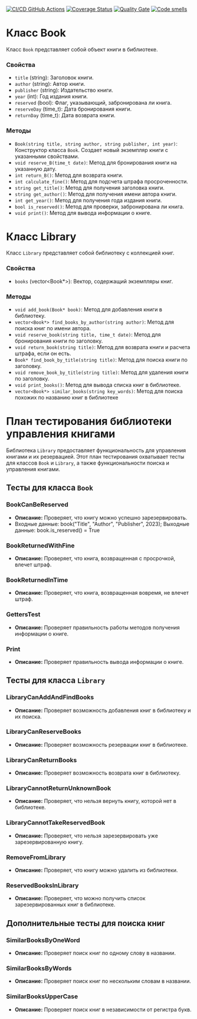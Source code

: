 [![CI/CD GitHub Actions](https://github.com/ehotez/gtest2/actions/workflows/test-action.yml/badge.svg)](https://github.com/ehotez/gtest2/actions/workflows/test-action.yml)
[![Coverage Status](https://coveralls.io/repos/ehotez/gtest2/badge.svg?branch=main)](https://coveralls.io/github/ehotez/gtest2?branch=main)
[![Quality Gate](https://sonarcloud.io/api/project_badges/measure?project=ehotez_gtest2&metric=alert_status)](https://sonarcloud.io/dashboard?id=ehotez_gtest2)
[![Code smells](https://sonarcloud.io/api/project_badges/measure?project=ehotez_gtest2&metric=code_smells)](https://sonarcloud.io/dashboard?id=ehotez_gtest2)

# Класс Book

Класс `Book` представляет собой объект книги в библиотеке.

### Свойства

- `title` (string): Заголовок книги.
- `author` (string): Автор книги.
- `publisher` (string): Издательство книги.
- `year` (int): Год издания книги.
- `reserved` (bool): Флаг, указывающий, забронирована ли книга.
- `reserveDay` (time_t): Дата бронирования книги.
- `returnDay` (time_t): Дата возврата книги.

### Методы

- `Book(string title, string author, string publisher, int year)`: Конструктор класса `Book`. Создает новый экземпляр книги с указанными свойствами.
- `void reserve_B(time_t date)`: Метод для бронирования книги на указанную дату.
- `int return_B()`: Метод для возврата книги.
- `int calculate_fine()`: Метод для подсчета штрафа просроченности.
- `string get_title()`: Метод для получения заголовка книги.
- `string get_author()`: Метод для получения имени автора книги.
- `int get_year()`: Метод для получения года издания книги.
- `bool is_reserved()`: Метод для проверки, забронирована ли книга.
- `void print()`: Метод для вывода информации о книге.

# Класс Library

Класс `Library` представляет собой библиотеку с коллекцией книг.

### Свойства

- `books` (vector<Book*>): Вектор, содержащий экземпляры книг.

### Методы

- `void add_book(Book* book)`: Метод для добавления книги в библиотеку.
- `vector<Book*> find_books_by_author(string author)`: Метод для поиска книг по имени автора.
- `void reserve_book(string title, time_t date)`: Метод для бронирования книги по заголовку.
- `void return_book(string title)`: Метод для возврата книги и расчета штрафа, если он есть.
- `Book* find_book_by_title(string title)`: Метод для поиска книги по заголовку.
- `void remove_book_by_title(string title)`: Метод для удаления книги по заголовку.
- `void print_books()`: Метод для вывода списка книг в библиотеке.
- `vector<Book*> similar_books(string key_words)`: Метод для поиска похожих по названию книг в библиотеке

# План тестирования библиотеки управления книгами

Библиотека `Library` предоставляет функциональность для управления книгами и их резервацией. Этот план тестирования охватывает тесты для классов `Book` и `Library`, а также функциональности поиска и управления книгами.

## Тесты для класса `Book`

### BookCanBeReserved

- **Описание:** Проверяет, что книгу можно успешно зарезервировать.
- Входные данные: book("Title", "Author", "Publisher", 2023);
Выходные данные: book.is_reserved() = True

### BookReturnedWithFine

- **Описание:** Проверяет, что книга, возвращенная с просрочкой, влечет штраф.

### BookReturnedInTime

- **Описание:** Проверяет, что книга, возвращенная вовремя, не влечет штраф.

### GettersTest

- **Описание:** Проверяет правильность работы методов получения информации о книге.

### Print

- **Описание:** Проверяет правильность вывода информации о книге.

## Тесты для класса `Library`

### LibraryCanAddAndFindBooks

- **Описание:** Проверяет возможность добавления книг в библиотеку и их поиска.

### LibraryCanReserveBooks

- **Описание:** Проверяет возможность резервации книг в библиотеке.

### LibraryCanReturnBooks

- **Описание:** Проверяет возможность возврата книг в библиотеку.

### LibraryCannotReturnUnknownBook

- **Описание:** Проверяет, что нельзя вернуть книгу, которой нет в библиотеке.

### LibraryCannotTakeReservedBook

- **Описание:** Проверяет, что нельзя зарезервировать уже зарезервированную книгу.

### RemoveFromLibrary

- **Описание:** Проверяет, что книгу можно удалить из библиотеки.

### ReservedBooksInLibrary

- **Описание:** Проверяет, что можно получить список зарезервированных книг в библиотеке.

## Дополнительные тесты для поиска книг

### SimilarBooksByOneWord

- **Описание:** Проверяет поиск книг по одному слову в названии.

### SimilarBooksByWords

- **Описание:** Проверяет поиск книг по нескольким словам в названии.

### SimilarBooksUpperCase

- **Описание:** Проверяет поиск книг в независимости от регистра букв.






